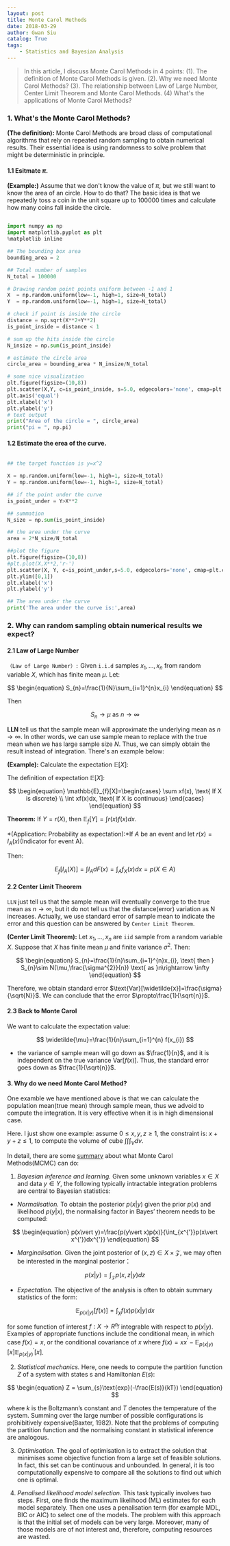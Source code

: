 ```yaml
---
layout: post
title: Monte Carol Methods
date: 2018-03-29
author: Gwan Siu
catalog: True
tags:
    - Statistics and Bayesian Analysis
---
```


> In this article, I discuss Monte Carol Methods in 4 points: (1). The definition of Monte Carol Methods is given. (2). Why we need Monte Carol Methods? (3). The relationship between Law of Large Number, Center Limit Theorem and Monte Carol Methods. (4) What's the applications of Monte Carol Methods?

### 1. What's the Monte Carol Methods?

**(The definition):** Monte Carol Methods are broad class of computational algorithms that rely on repeated random sampling to obtain numerical results. Their essential idea is using randomness to solve problem that might be deterministic in principle.


#### 1.1 Esitmate $\pi$.

**(Example:)** Assume that we don't know the value of $\pi$, but we still want to know the area of an circle. How to do that? The basic idea is that we repeatedly toss a coin in the unit square up to 100000 times and calculate how many coins fall inside the circle.

```python

import numpy as np
import matplotlib.pyplot as plt
%matplotlib inline

## The bounding box area
bounding_area = 2

## Total number of samples
N_total = 100000

# Drawing random point points uniform between -1 and 1
X  = np.random.uniform(low=-1, high=1, size=N_total)
Y  = np.random.uniform(low=-1, high=1, size=N_total)

# check if point is inside the circle
distance = np.sqrt(X**2+Y**2)
is_point_inside = distance < 1

# sum up the hits inside the circle
N_insize = np.sum(is_point_inside)

# estimate the circle area 
circle_area = bounding_area * N_insize/N_total

# some nice visualization
plt.figure(figsize=(10,8))
plt.scatter(X,Y, c=is_point_inside, s=5.0, edgecolors='none', cmap=plt.cm.Paired)  
plt.axis('equal')
plt.xlabel('x')
plt.ylabel('y')
# text output
print("Area of the circle = ", circle_area)
print("pi = ", np.pi)

```




#### 1.2 Estimate the erea of the curve.

```python

## the target function is y=x^2

X = np.random.uniform(low=-1, high=1, size=N_total)
Y = np.random.uniform(low=-1, high=1, size=N_total)

## if the point under the curve
is_point_under = Y>X**2

## summation
N_size = np.sum(is_point_inside)

## the area under the curve
area = 2*N_size/N_total

##plot the figure
plt.figure(figsize=(10,8))
#plt.plot(X,X**2,'r-')
plt.scatter(X, Y, c=is_point_under,s=5.0, edgecolors='none', cmap=plt.cm.Paired)  
plt.ylim([0,1])
plt.xlabel('x')
plt.ylabel('y')

## The area under the curve
print('The area under the curve is:',area)

```


### 2. Why can random sampling obtain numerical results we expect?

#### 2.1 Law of Large Number
`（Law of Large Number）:` Given `i.i.d` samples $x_{1},...,x_{n}$ from random variable $X$, which has finite mean $\mu$. Let:

$$
\begin{equation}
S_{n}=\frac{1}{N}\sum_{i=1}^{n}x_{i}
\end{equation}
$$

Then

$$
\begin{equation}
S_{n}\rightarrow \mu \text{ as } n\rightarrow \infty
\end{equation}
$$

**LLN** tell us that the sample mean will approximate the underlying mean as $n\rightarrow \infty$. In other words, we can use sample mean to replace with the true mean when we has large sample size *N*. Thus, we can simply obtain the result instead of integration. There's an example below:

**(Example):** Calculate the expectation $\mathbb{E}[X]$:

The definition of expectation $\mathbb{E}[X]$:

$$
\begin{equation}
\mathbb{E}_{f}[X]=\begin{cases}
\sum xf(x), \text{ If X is discrete} \\
\int xf(x)dx, \text{ If X is continuous}
\end{cases}
\end{equation}
$$

**Theorem:** If $Y=r(X)$, then $\mathbb{E}_{f}[Y]=\int r(x)f(x)dx$.

*(Application: Probability as expectation):*If $A$ be an event and let $r(x)=I_{A}(x)$(Indicator for event A).

Then:

$$
\begin{equation}
E_{f}[I_{A}(X)]=\int I_{A}dF(x) = \int_{A}f_{X}(x)dx=p(X\in A)
\end{equation}
$$

#### 2.2 Center Limit Theorem

`LLN` just tell us that the sample mean will eventually converge to the true mean  as $n\rightarrow \infty$, but it do not tell us that the distance(error) variation as N increases. Actually, we use standard error of sample mean to indicate the error and this question can be answered by `Center Limit Theorem`.

**(Center Limit Theorem):** Let $x_{1},...,x_{n}$ are `iid` sample from a random variable $X$. Suppose that $X$ has finite mean $\mu$ and finite variance $\sigma^{2}$. Then:

$$
\begin{equation}
S_{n}=\frac{1}{n}\sum_{i=1}^{n}x_{i}, \text{ then }
S_{n}\sim N(\mu,\frac{\sigma^{2}}{n}) \text{ as }n\rightarrow \infty
\end{equation}
$$

Therefore, we obtain standard error $\text{Var}[\widetilde{x}]=\frac{\sigma}{\sqrt{N}}$. We can conclude that the error $\propto\frac{1}{\sqrt{n}}$.

#### 2.3 Back to Monte Carol

We want to calculate the expectation value:

$$
\widetilde{\mu}=\frac{1}{n}\sum_{i=1}^{n} f(x_{i})
$$

- the variance of sample mean will go down as $\frac{1}{n}$, and it is independent on the true variance $\text{Var}[f(x)]$. Thus, the standard error goes down as $\frac{1}{\sqrt{n}}$.

#### 3. Why do we need Monte Carol Method?
One examble we have mentioned above is that we can calculate the population mean(true mean) through sample mean, thus we advoid to compute the integration. It is very effective when it is in high dimensional case. 

Here. I just show one example: assume $0\leq x,y,z\geq 1$, the constraint is: $x+y+z\leq 1$, to compute the volume of cube $\int\int\int_{V} dv$.


In detail, there are some [summary](http://www.cs.princeton.edu/courses/archive/spr06/cos598C/papers/AndrieuFreitasDoucetJordan2003.pdf) about what Monte Carol Methods(MCMC) can do:

1. *Bayesian inference and learning.* Given some unknown variables $x\in X$ and data $y\in Y$, the following typically intractable integration problems are central to Bayesian statistics:
 - *Normalisation.* To obtain the posterior $p(x\vert y)$ given the prior $p(x)$ and likelihood $p(y\vert x)$, the normalising factor in Bayes’ theorem needs to be computed:
 
 $$
 \begin{equation}
 p(x\vert y)=\frac{p(y\vert x)p(x)}{\int_{x^{'}}p(x\vert x^{'})dx^{'}}
 \end{equation}
 $$

 - *Marginalisation.* Given the joint posterior of $(x,z) \in X\times\mathcal{Z}$, we may often be interested in the marginal posterior：
 
 $$
 \begin{equation}
 p(x\vert y)=\int_{\mathcal{Z}}p(x,z\vert y)dz
 \end{equation}
 $$

 - *Expectation.* The objective of the analysis is often to obtain summary statistics of the form:
 
 $$
 \begin{equation}
 \mathbb{E}_{p(x\vert y)}[f(x)]=\int_{\chi}f(x)p(x\vert y)dx
 \end{equation}
 $$

for some function of interest $f : X \rightarrow R^{n_{f}}$ integrable with respect to $p(x \vert y)$. Examples of appropriate functions include the conditional mean, in which case $f(x) = x$, or the conditional covariance of $x$ where $f (x) = xx^{'} − \mathbb{E}_{p(x\vert y)}[x]\mathbb{E}^{'}_{p(x\vert y)}[x]$.

2. *Statistical mechanics.* Here, one needs to compute the partition function $Z$ of a system with states s and Hamiltonian $E(s)$:
 
 $$
 \begin{equation}
 Z = \sum_{s}\text{exp}(-\frac{E(s)}{kT})
 \end{equation}
 $$

 where $k$ is the Boltzmann’s constant and $T$ denotes the temperature of the system. Summing over the large number of possible configurations is prohibitively expensive(Baxter, 1982).  Note that the problems of computing the partition function and the normalising constant in statistical inference are analogous.

3. *Optimisation.* The goal of optimisation is to extract the solution that minimises some objective function from a large set of feasible solutions. In fact, this set can be continuous and unbounded. In general, it is too computationally expensive to compare all the solutions to find out which one is optimal.
 
4. *Penalised likelihood model selection.* This task typically involves two steps. First, one finds the maximum likelihood (ML) estimates for each model separately. Then one uses a penalisation term (for example MDL, BIC or AIC) to select one of the models. The problem with this approach is that the initial set of models can be very large. Moreover, many of those models are of not interest and, therefore, computing resources are wasted.
